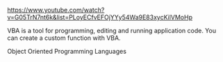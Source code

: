 https://www.youtube.com/watch?v=G05TrN7nt6k&list=PLoyECfvEFOjYYy54Wa9E83xycKilVMoHp

VBA is a tool for programming, editing and running application code. You can create a custom function with VBA. 

Object Oriented Programming Languages
